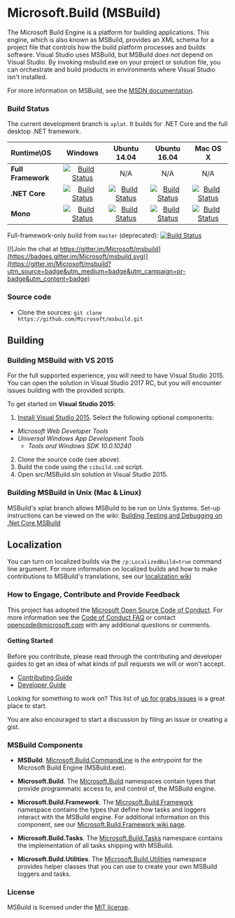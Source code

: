 # Microsoft.Build (MSBuild)
The Microsoft Build Engine is a platform for building applications. This engine, which is also known as MSBuild, provides an XML schema for a project file that controls how the build platform processes and builds software. Visual Studio uses MSBuild, but MSBuild *does not* depend on Visual Studio. By invoking msbuild.exe on your project or solution file, you can orchestrate and build products in environments where Visual Studio isn't installed.

For more information on MSBuild, see the [MSDN documentation](https://msdn.microsoft.com/en-us/library/dd393574%28v=vs.140%29.aspx).

### Build Status

The current development branch is `xplat`. It builds for .NET Core and the full desktop .NET framework.

| Runtime\OS | Windows | Ubuntu 14.04 | Ubuntu 16.04 |Mac OS X|
|:------|:------:|:------:|:------:|:------:|
| **Full Framework** |[![Build Status](https://ci2.dot.net/buildStatus/icon?job=Microsoft_msbuild/master/innerloop_xplat_Windows_NT_Desktop)](https://ci2.dot.net/job/Microsoft_msbuild/job/master/job/innerloop_xplat_Windows_NT_Desktop)| N/A | N/A | N/A |
|**.NET Core**|[![Build Status](https://ci2.dot.net/buildStatus/icon?job=Microsoft_msbuild/master/innerloop_xplat_Windows_NT_CoreCLR)](https://ci2.dot.net/job/Microsoft_msbuild/job/master/job/innerloop_xplat_Windows_NT_CoreCLR)|[![Build Status](https://ci2.dot.net/buildStatus/icon?job=Microsoft_msbuild/master/innerloop_xplat_Ubuntu14.04_CoreCLR)](https://ci2.dot.net/job/Microsoft_msbuild/job/master/job/innerloop_xplat_Ubuntu14.04_CoreCLR)|[![Build Status](https://ci2.dot.net/buildStatus/icon?job=Microsoft_msbuild/master/innerloop_xplat_Ubuntu16.04_CoreCLR)](https://ci2.dot.net/job/Microsoft_msbuild/job/master/job/innerloop_xplat_Ubuntu16.04_CoreCLR)|[![Build Status](https://ci2.dot.net/buildStatus/icon?job=Microsoft_msbuild/master/innerloop_xplat_OSX_CoreCLR)](https://ci2.dot.net/job/Microsoft_msbuild/job/master/job/innerloop_xplat_OSX_CoreCLR)|
|**Mono**|[![Build Status](https://ci2.dot.net/buildStatus/icon?job=Microsoft_msbuild/master/innerloop_xplat_Windows_NT_Mono)](https://ci2.dot.net/job/Microsoft_msbuild/job/master/job/innerloop_xplat_Windows_NT_Mono)|[![Build Status](https://ci2.dot.net/buildStatus/icon?job=Microsoft_msbuild/master/innerloop_xplat_Ubuntu14.04_Mono)](https://ci2.dot.net/job/Microsoft_msbuild/job/master/job/innerloop_xplat_Ubuntu14.04_Mono)|[![Build Status](https://ci2.dot.net/buildStatus/icon?job=Microsoft_msbuild/master/innerloop_xplat_Ubuntu16.04_Mono)](https://ci2.dot.net/job/Microsoft_msbuild/job/master/job/innerloop_xplat_Ubuntu16.04_Mono)|[![Build Status](https://ci2.dot.net/buildStatus/icon?job=Microsoft_msbuild/master/innerloop_xplat_OSX_Mono)](https://ci2.dot.net/job/Microsoft_msbuild/job/master/job/innerloop_xplat_OSX_Mono)|

Full-framework-only build from `master` (deprecated):
[![Build Status](https://ci2.dot.net/buildStatus/icon?job=Microsoft_msbuild/master/innerloop_master_Windows_NT_Desktop)](https://ci2.dot.net/job/Microsoft_msbuild/job/master/job/innerloop_master_Windows_NT_Desktop)


[![Join the chat at https://gitter.im/Microsoft/msbuild](https://badges.gitter.im/Microsoft/msbuild.svg)](https://gitter.im/Microsoft/msbuild?utm_source=badge&utm_medium=badge&utm_campaign=pr-badge&utm_content=badge)

### Source code

* Clone the sources: `git clone https://github.com/Microsoft/msbuild.git`

## Building
### Building MSBuild with VS 2015
For the full supported experience, you will need to have Visual Studio 2015. You can open the solution in Visual Studio 2017 RC, but you will encounter issues building with the provided scripts.

To get started on **Visual Studio 2015**:

1. [Install Visual Studio 2015](http://www.visualstudio.com/en-us/downloads/visual-studio-2015-downloads-vs).  Select the following optional components:
  - _Microsoft Web Developer Tools_
  - _Universal Windows App Development Tools_
    - _Tools and Windows SDK 10.0.10240_
2. Clone the source code (see above).
3. Build the code using the `cibuild.cmd` script.
5. Open src/MSBuild.sln solution in Visual Studio 2015.

### Building MSBuild in Unix (Mac & Linux)
MSBuild's xplat branch allows MSBuild to be run on Unix Systems. Set-up instructions can be viewed on the wiki:   [Building Testing and Debugging on .Net Core MSBuild](https://github.com/Microsoft/msbuild/wiki/Building-Testing-and-Debugging-on-.Net-Core-MSBuild)

## Localization
You can turn on localized builds via the `/p:LocalizedBuild=true` command line argument. For more information on localized builds and how to make contributions to MSBuild's translations, see our [localization wiki](https://github.com/Microsoft/msbuild/wiki/Localization)

### How to Engage, Contribute and Provide Feedback
This project has adopted the [Microsoft Open Source Code of Conduct](https://opensource.microsoft.com/codeofconduct/). For more information see the [Code of Conduct FAQ](https://opensource.microsoft.com/codeofconduct/faq/) or contact [opencode@microsoft.com](mailto:opencode@microsoft.com) with any additional questions or comments.

#### Getting Started
Before you contribute, please read through the contributing and developer guides to get an idea of what kinds of pull requests we will or won't accept.

* [Contributing Guide](https://github.com/Microsoft/msbuild/wiki/Contributing-Code)
* [Developer Guide](https://github.com/Microsoft/msbuild/wiki/Building-Testing-and-Debugging)

Looking for something to work on? This list of [up for grabs issues](https://github.com/Microsoft/msbuild/issues?q=is%3Aopen+is%3Aissue+label%3Aup-for-grabs) is a great place to start.

You are also encouraged to start a discussion by filing an issue or creating a gist.

### MSBuild Components

* **MSBuild**. [Microsoft.Build.CommandLine](https://msdn.microsoft.com/en-us/library/dd393574(v=vs.120).aspx)  is the entrypoint for the Microsoft Build Engine (MSBuild.exe).

* **Microsoft.Build**. The [Microsoft.Build](https://msdn.microsoft.com/en-us/library/gg145008(v=vs.120).aspx) namespaces contain types that provide programmatic access to, and control of, the MSBuild engine.

* **Microsoft.Build.Framework**. The [Microsoft.Build.Framework](https://msdn.microsoft.com/en-us/library/microsoft.build.framework(v=vs.120).aspx) namespace contains the types that define how tasks and loggers interact with the MSBuild engine. For additional information on this component, see our [Microsoft.Build.Framework wiki page](https://github.com/Microsoft/msbuild/wiki/Microsoft.Build.Framework).

* **Microsoft.Build.Tasks**. The [Microsoft.Build.Tasks](https://msdn.microsoft.com/en-us/library/microsoft.build.tasks(v=vs.120).aspx) namespace contains the implementation of all tasks shipping with MSBuild.

* **Microsoft.Build.Utilities**. The [Microsoft.Build.Utilities](https://msdn.microsoft.com/en-us/library/microsoft.build.utilities(v=vs.120).aspx) namespace provides helper classes that you can use to create your own MSBuild loggers and tasks.

### License

MSBuild is licensed under the [MIT license](LICENSE).
